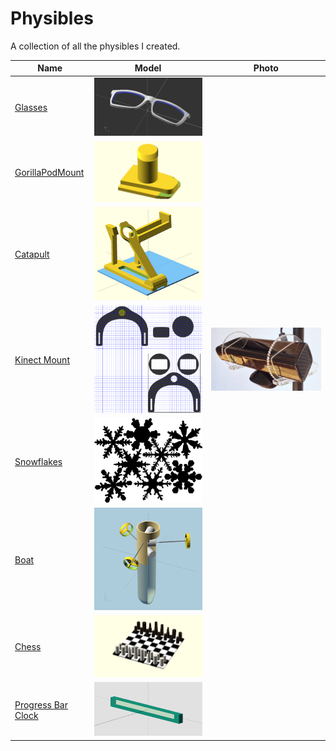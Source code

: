 # Physibles

A collection of all the physibles I created.

Name | Model | Photo
-----|-------|------
[Glasses](./glasses) | ![Glasses][gli] |
[GorillaPodMount](./gorillaPodMount) | ![GorillaPodMount][gpmi] |
[Catapult](./catapult) | ![Catapult][catai] |
[Kinect Mount](./kinect-mount) | ![Kinect Mount][kini] | ![Kinect Mount][kinp]
[Snowflakes](./snowflakes) | ![Snowflakes][snowi] |
[Boat](./boat) | ![Boat][boati] |
[Chess](./chess) | ![Chess][chi] |
[Progress Bar Clock](./progress-bar-clock) | ![Progress Bar Clock][pbc] |

[boati]: ./boat/img/index.png
[catai]: ./catapult/img/index.png
[chi]: ./chess/img/index.png
[gli]: ./glasses/main.png
[gpmi]: ./gorillaPodMount/img/index.png
[kini]: ./kinect-mount/img/index.png
[kinp]: ./kinect-mount/img/photo.jpeg
[pbc]: ./progress-bar-clock/img/index.png
[snowi]: ./snowflakes/img/index.png

